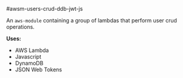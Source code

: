 #awsm-users-crud-ddb-jwt-js

An `aws-module` containing a group of lambdas that perform user crud operations.

**Uses:**
* AWS Lambda
* Javascript
* DynamoDB
* JSON Web Tokens
